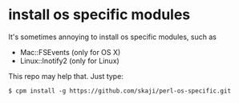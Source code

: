 # install os specific modules

It's sometimes annoying to install os specific modules, such as

* Mac::FSEvents (only for OS X)
* Linux::Inotify2 (only for Linux)

This repo may help that. Just type:

```
$ cpm install -g https://github.com/skaji/perl-os-specific.git
```
